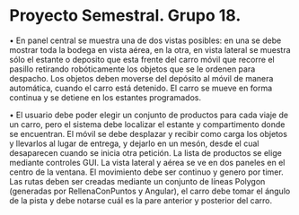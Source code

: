# Proyecto Semestral. Grupo 18.

• En panel central se muestra una de dos vistas posibles: en una se debe 
mostrar toda la bodega en vista aérea, en la otra, en vista lateral se 
muestra sólo el estante o deposito que esta frente del carro móvil que 
recorre el pasillo retirando robóticamente los objetos que se le ordenen 
para despacho. Los objetos deben moverse del depósito al móvil de 
manera automática, cuando el carro está detenido. El carro se mueve en 
forma continua y se detiene en los estantes programados.

• El usuario debe poder elegir un conjunto de productos para cada viaje de 
un carro, pero el sistema debe localizar el estante y compartimento donde 
se encuentran. El móvil se debe desplazar y recibir como carga los objetos 
y llevarlos al lugar de entrega, y dejarlo en un mesón, desde el cual 
desaparecen cuando se inicia otra petición. La lista de productos se elige 
mediante controles GUI. La vista lateral y aérea se ve en dos paneles en el 
centro de la ventana. El movimiento debe ser continuo y genero por timer. 
Las rutas deben ser creadas mediante un conjunto de líneas Polygon 
(generadas por RellenaConPuntos y Angular), el carro debe tomar el 
ángulo de la pista y debe notarse cuál es la pare anterior y posterior del 
carro. 
